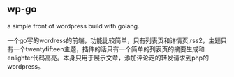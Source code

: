 ## wp-go
a simple front of wordpress build with golang.

一个go写的wordress的前端，功能比较简单，只有列表页和详情页,rss2，主题只有一个twentyfifteen主题，插件的话只有一个简单的列表页的摘要生成和enlighter代码高亮。本身只用于展示文章，添加评论走的转发请求到php的wordpress。